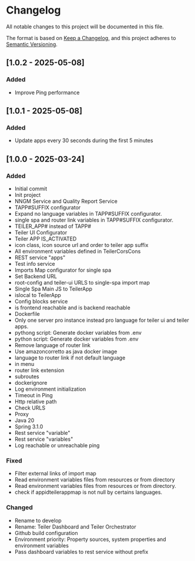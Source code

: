 # Changelog
All notable changes to this project will be documented in this file.

The format is based on [Keep a Changelog](https://keepachangelog.com/en/1.0.0/),
and this project adheres to [Semantic Versioning](https://semver.org/spec/v2.0.0.html).

## [1.0.2 - 2025-05-08]
### Added
- Improve Ping performance

## [1.0.1 - 2025-05-08]
### Added
- Update apps every 30 seconds during the first 5 minutes

## [1.0.0 - 2025-03-24]
### Added
- Initial commit
- Init project
- NNGM Service and Quality Report Service
- TAPP#SUFFIX configurator
- Expand no language variables in TAPP#SUFFIX configurator.
- single spa and router link variables in TAPP#SUFFIX configurator.
- TEILER_APP# instead of TAPP#
- Teiler UI Configurator
- Teiler APP IS_ACTIVATED
- icon class, icon source url and order to teiler app suffix
- All environment variables defined in TeilerCorsCons
- REST service "apps"
- Test info service
- Imports Map configurator for single spa
- Set Backend URL
- root-config and teiler-ui URLS to single-spa import map
- Single Spa Main JS to TeilerApp
- islocal to TeilerApp
- Config blocks service
- is frontend reachable and is backend reachable
- Dockerfile
- Only one server pro instance instead pro language for teiler ui and teiler apps.
- pythong script: Generate docker variables from .env
- python script: Generate docker variables from .env
- Remove language of router link
- Use amazoncorretto as java docker image
- language to router link if not default language
- in menu
- router link extension
- subroutes
- dockerignore
- Log environment initialization
- Timeout in Ping
- Http relative path
- Check URLS
- Proxy
- Java 20
- Spring 3.1.0
- Rest service "variable"
- Rest service "variables"
- Log reachable or unreachable ping

### Fixed
- Filter external links of import map
- Read environment variables files from resources or from directory
- Read environment variables files from resources or from directory.
- check if appidteilerappmap is not null by certains languages.

### Changed
- Rename to develop
- Rename: Teiler Dashboard and Teiler Orchestrator
- Github build configuration
- Environment priority: Property sources, system properties and environment variables
- Pass dashboard variables to rest service without prefix
